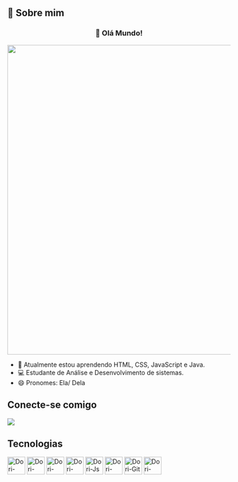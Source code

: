 ## 🚀 Sobre mim

<span align="center">

### 👋 Olá Mundo!

</span>

<div align="center">
<img src="https://github.com/dori-minante/dori-minante/assets/99691142/381d33f7-24ae-4732-bb46-914d9fe35a91" width="700px" />
</div>

- 🌱 Atualmente estou aprendendo HTML, CSS, JavaScript e Java.
- 💻 Estudante de Análise e Desenvolvimento de sistemas.
- 😄 Pronomes: Ela/ Dela

<h2>Conecte-se comigo</h2>

  <a href="https://www.linkedin.com/in/dorivaniasm/" target="_blank"><img src="https://img.shields.io/badge/-LinkedIn-%230077B5?style=for-the-badge&logo=linkedin&logoColor=white" target="_blank"></a> 
  
<div> 
  <h2>Tecnologias</h2>

  <img align="center" alt="Dori-Java" height="40" width="40" src="https://cdn.jsdelivr.net/gh/devicons/devicon@latest/icons/java/java-original.svg"/>
  <img align="center" alt="Dori-Spring" height="40" width="40" src="https://cdn.jsdelivr.net/gh/devicons/devicon@latest/icons/spring/spring-original-wordmark.svg"/>            
  <img align="center" alt="Dori-HTML" height="40" width="40" src="https://cdn.jsdelivr.net/gh/devicons/devicon@latest/icons/html5/html5-original.svg"/> 
  <img align="center" alt="Dori-CSS" height="40" width="40" src="https://cdn.jsdelivr.net/gh/devicons/devicon@latest/icons/css3/css3-original.svg"/>
  <img align="center" alt="Dori-Js" height="40" width="40" src="https://cdn.jsdelivr.net/gh/devicons/devicon@latest/icons/javascript/javascript-original.svg"/>
  <img align="center" alt="Dori-MySQL" height="40" width="40" src="https://cdn.jsdelivr.net/gh/devicons/devicon@latest/icons/mysql/mysql-original-wordmark.svg"/>
  <img align="center" alt="Dori-Git" height="40" width="40" src="https://cdn.jsdelivr.net/gh/devicons/devicon@latest/icons/git/git-original.svg"/>
  <img align="center" alt="Dori-Github" height="40" width="40" src="https://cdn.jsdelivr.net/gh/devicons/devicon@latest/icons/github/github-original-wordmark.svg"/>
          
            
  
                
</div>
  
